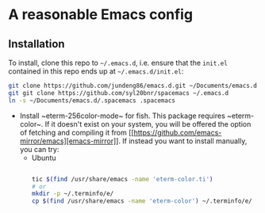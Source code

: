 # A reasonable Emacs config

## Installation

To install, clone this repo to `~/.emacs.d`, i.e. ensure that the
`init.el` contained in this repo ends up at `~/.emacs.d/init.el`:

```sh
git clone https://github.com/jundeng86/emacs.d.git ~/Documents/emacs.d
git git clone https://github.com/syl20bnr/spacemacs ~/.emacs.d
ln -s ~/Documents/emacs.d/.spacemacs .spacemacs
```

- Install ~eterm-256color-mode~ for fish. This package requires ~eterm-color~. If it
  doesn't exist on your system, you will be offered the option of fetching and
  compiling it from [[https://github.com/emacs-mirror/emacs][emacs-mirror]]. If
  instead you want to install manually, you can try:
  * Ubuntu
    ```sh
    
    tic $(find /usr/share/emacs -name 'eterm-color.ti')
    # or
    mkdir -p ~/.terminfo/e/
    cp $(find /usr/share/emacs -name 'eterm-color') ~/.terminfo/e/

    ```
